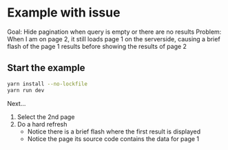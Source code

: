 # Example with issue

Goal: Hide pagination when query is empty or there are no results
Problem: When I am on page 2, it still loads page 1 on the serverside, causing a brief flash of the page 1 results before showing the results of page 2

## Start the example

```sh
yarn install --no-lockfile
yarn run dev
```

Next...

1. Select the 2nd page
2. Do a hard refresh
   - Notice there is a brief flash where the first result is displayed
   - Notice the page its source code contains the data for page 1
